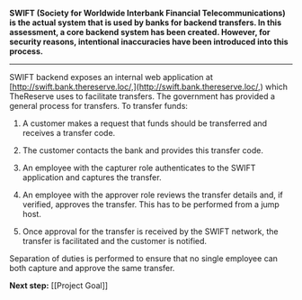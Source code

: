 **SWIFT (Society for Worldwide Interbank Financial Telecommunications) is the actual system that is used by banks for backend transfers. In this assessment, a core backend system has been created. However, for security reasons, intentional inaccuracies have been introduced into this process.**


---


SWIFT backend exposes an internal web application at [http://swift.bank.thereserve.loc/,](http://swift.bank.thereserve.loc/,) which TheReserve uses to facilitate transfers. The government has provided a general process for transfers. To transfer funds:

1. A customer makes a request that funds should be transferred and receives a transfer code.

2. The customer contacts the bank and provides this transfer code.  

3. An employee with the capturer role authenticates to the SWIFT application and captures the transfer.  

4. An employee with the approver role reviews the transfer details and, if verified, approves the transfer. This has to be performed from a jump host.  

5. Once approval for the transfer is received by the SWIFT network, the transfer is facilitated and the customer is notified.
  

Separation of duties is performed to ensure that no single employee can both capture and approve the same transfer.

**Next step:** [[Project Goal]]

